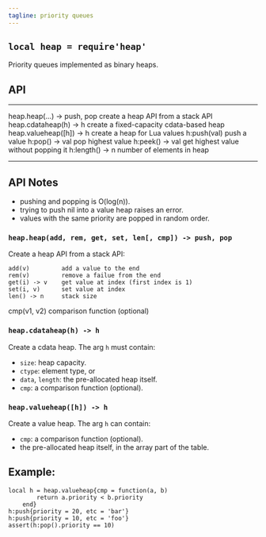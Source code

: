 ```yaml
---
tagline: priority queues
---
```


## `local heap = require'heap'`

Priority queues implemented as binary heaps.

## API

------------------------------ ----------------------------------------------------
heap.heap(...) -> push, pop    create a heap API from a stack API
heap.cdataheap(h) -> h         create a fixed-capacity cdata-based heap
heap.valueheap([h]) -> h       create a heap for Lua values
h:push(val)                    push a value
h:pop() -> val                 pop highest value
h:peek() -> val                get highest value without popping it
h:length() -> n                number of elements in heap
------------------------------ ----------------------------------------------------

## API Notes

  * pushing and popping is O(log(n)).
  * trying to push nil into a value heap raises an error.
  * values with the same priority are popped in random order.

### `heap.heap(add, rem, get, set, len[, cmp]) -> push, pop`

Create a heap API from a stack API:

	add(v)         add a value to the end
	rem(v)         remove a failue from the end
	get(i) -> v    get value at index (first index is 1)
	set(i, v)      set value at index
	len() -> n     stack size
   cmp(v1, v2)    comparison function (optional)

### `heap.cdataheap(h) -> h`

Create a cdata heap. The arg `h` must contain:

  * `size`: heap capacity.
  * `ctype`: element type, or
  * `data`, `length`: the pre-allocated heap itself.
  * `cmp`: a comparison function (optional).

### `heap.valueheap([h]) -> h`

Create a value heap. The arg `h` can contain:

  * `cmp`: a comparison function (optional).
  * the pre-allocated heap itself, in the array part of the table.

## Example:

	local h = heap.valueheap{cmp = function(a, b)
			return a.priority < b.priority
		end}
	h:push{priority = 20, etc = 'bar'}
	h:push{priority = 10, etc = 'foo'}
	assert(h:pop().priority == 10)
